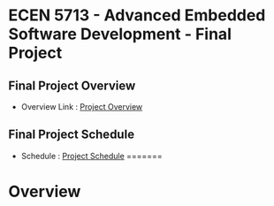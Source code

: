 # ECEN 5713 - Advanced Embedded Software Development - Final Project

## Final Project Overview
- Overview Link : [Project Overview](https://github.com/cu-ecen-aeld/final-project-parthkharade/wiki/Project-Overview)

## Final Project Schedule
- Schedule : [Project Schedule](https://github.com/users/parthkharade/projects/1)
=======
# Overview

